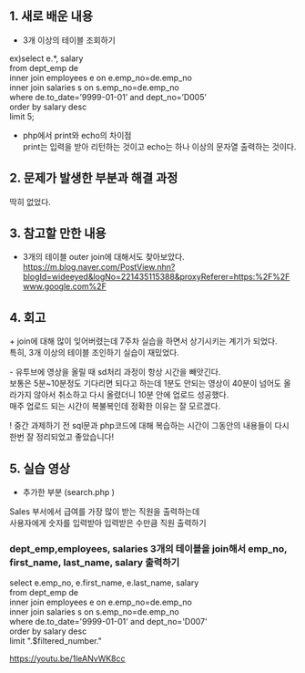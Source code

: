 ## 1. 새로 배운 내용

+ 3개 이상의 테이블 조회하기

ex)select e.*, salary  
from dept_emp de  
inner join employees e on e.emp_no=de.emp_no  
inner join salaries s on s.emp_no=de.emp_no  
where de.to_date=’9999-01-01’ and dept_no=’D005’  
order by salary desc  
limit 5;

+ php에서 print와 echo의 차이점  
  print는 입력을 받아 리턴하는 것이고 echo는 하나 이상의 문자열 출력하는 것이다.


## 2. 문제가 발생한 부분과 해결 과정
딱히 없었다.

## 3. 참고할 만한 내용

+ 3개의 테이블 outer join에 대해서도 찾아보았다.  
https://m.blog.naver.com/PostView.nhn?blogId=wideeyed&logNo=221435115388&proxyReferer=https:%2F%2Fwww.google.com%2F


## 4. 회고

\+ join에 대해 많이 잊어버렸는데 7주차 실습을 하면서 상기시키는 계기가 되었다.  
특히, 3개 이상의 테이블 조인하기 실습이 재밌었다.   

\- 유투브에 영상을 올릴 때 sd처리 과정이 항상 시간을 빼앗긴다.   
보통은 5분~10분정도 기다리면 되다고 하는데 1분도 안되는 영상이 40분이 넘어도 올라가지 않아서 취소하고 다시 올렸더니 10분 안에 업로드 성공했다.  
매주 업로드 되는 시간이 복불복인데 정확한 이유는 잘 모르겠다.  

\! 중간 과제하기 전 sql문과 php코드에 대해 복습하는 시간이 그동안의 내용들이 다시 한번 잘 정리되었고 좋았습니다!  


## 5. 실습 영상 

+ 추가한 부분 (search.php )  

Sales 부서에서 급여를 가장 많이 받는 직원을 출력하는데  
사용자에게 숫자를 입력받아 입력받은 수만큼 직원 출력하기   

### dept_emp,employees, salaries  3개의 테이블을 join해서 emp_no, first_name, last_name, salary 출력하기  

select e.emp_no, e.first_name, e.last_name, salary  
        from dept_emp de  
        inner join employees e on e.emp_no=de.emp_no  
        inner join salaries s on s.emp_no=de.emp_no  
        where de.to_date='9999-01-01' and dept_no='D007'  
        order by salary desc  
        limit ".$filtered_number."  

https://youtu.be/1leANvWK8cc  
